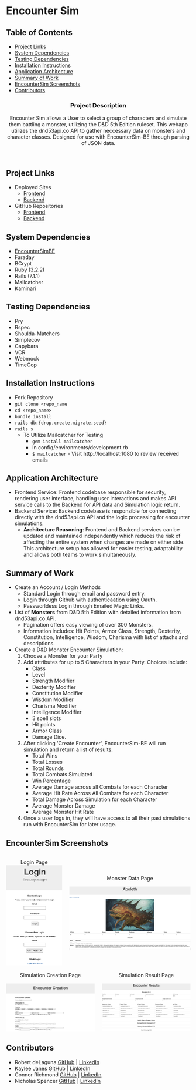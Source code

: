 # Encounter Sim

## Table of Contents
- [Project Links](#project-links)
- [System Dependencies](#system-dependencies)
- [Testing Dependencies](#testing-dependencies)
- [Installation Instructions](#installation-instructions)
- [Application Architecture](#application-architecture)
- [Summary of Work](#summary-of-work)
- [EncounterSim Screenshots](#encountersim-screenshots)
- [Contributors](#contributors)</br>

<h3 align="center">Project Description</h3>
<p align="center">
Encounter Sim allows a User to select a group of characters and simulate them battling a monster, utilizing the D&D 5th Edition ruleset. This webapp utilizes the dnd53api.co API to gather neccessary data on monsters and character classes.
Designed for use with EncounterSim-BE through parsing of JSON data.
</p></br>

## Project Links
- Deployed Sites
    - [Frontend](https://encountersim-fe-ea3ea78fa419.herokuapp.com/)
    - [Backend](https://encountersim-be-78e8d38428a7.herokuapp.com/)
- GitHub Repositories
    - [Frontend](https://github.com/EncounterSim/encounterSim-FE)
    - [Backend](https://github.com/EncounterSim/EncounterSim-BE)

## System Dependencies
- [EncounterSimBE](https://github.com/EncounterSim/encounterSim-FE)
- Faraday
- BCrypt
- Ruby (3.2.2) 
- Rails (7.1.1)
- Mailcatcher
- Kaminari

## Testing Dependencies
  - Pry
  - Rspec
  - Shoulda-Matchers
  - Simplecov
  - Capybara
  - VCR
  - Webmock
  - TimeCop

## Installation Instructions
 - Fork Repository
 - `git clone <repo_name`
 - `cd <repo_name>`
 - `bundle install`   
 - `rails db:{drop,create,migrate,seed}`
 - `rails s`
    - To Utilize Mailcatcher for Testing
        - `gem install mailcatcher`
        - In config/environments/development.rb
        - `$ mailcatcher` - Visit http://localhost:1080 to review received emails

## Application Architecture
- Frontend Service: Frontend codebase responsible for security, rendering user interface, handling user interactions and makes API service calls to the Backend for API data and Simulation logic return.
- Backend Service: Backend codebase is responsible for connecting directly with the dnd53api.co API and the logic processing for encounter simulations.
  - <strong>Architecture Reasoning</strong>: Frontend and Backend services can be updated and maintained independently which reduces the risk of affecting the entire system when changes are made on either side. This architecture setup has allowed for easier testing, adaptability and allows both teams to work simultaneously.

## Summary of Work
- Create an Account / Login Methods
  - Standard Login through email and password entry.
  - Login through Github with authenticaation using Oauth.
  - Passworldess Login through Emailed Magic Links.
- List of <strong>Monsters</strong> from D&D 5th Edition with detailed information from dnd53api.co API.
  - Pagination offers easy viewing of over 300 Monsters.
  - Information includes: Hit Points, Armor Class, Strength, Dexterity, Constitution, Intelligence, Wisdom, Charisma with list of attachs and descriptions.
- Create a D&D Monster Encounter Simulation:
  1. Choose a Monster for your Party
  2. Add attributes for up to 5 Characters in your Party. Choices include:
      - Class
      - Level
      - Strength Modifier
      - Dexterity Modifier
      - Constitution Modifier
      - Wisdom Modifier
      - Charisma Modifier
      - Intelligence Modifier
      - 3 spell slots
      - Hit points
      - Armor Class
      - Damage Dice.
  3. After clicking 'Create Encounter', EncounterSim-BE will run simulation and return a list of results:
      - Total Wins
      - Total Losses
      - Total Rounds
      - Total Combats Simulated
      - Win Percentage
      - Average Damage across all Combats for each Character
      - Average Hit Rate Across All Combats for each Character
      - Total Damage Across Simulation for each Character
      - Average Monster Damage
      - Average Monster Hit Rate
  4. Once a user logs in, they will have access to all their past simulations run with EncounterSim for later usage.

## EncounterSim Screenshots
<div style="display: flex; align-items: center;">
  <div style="margin-right: 20px;">
    <p><center>Login Page</center</p>
    <img src="https://raw.githubusercontent.com/EncounterSim/encounterSim-FE/63356698711b79d5321abd7d7fa8a3eb5d57c572/Screenshot%202023-11-07%20at%206.13.29%20PM.png" alt="Login Page" width="200" />
  </div>
  <div>
    <p><center>Monster Data Page</center></p>
    <img src="https://raw.githubusercontent.com/EncounterSim/encounterSim-FE/faa1d6ad27eea37a54edb4e3fed27b94383d4464/Screenshot%202023-11-07%20at%206.34.28%20PM.png" alt="Monster Data" width="600" />
  </div>
</div>

<div style="display: flex; align-items: center;">
  <div style="margin-right: 20px;">
    <p><center>Simulation Creation Page</center></p>
      <img src="https://raw.githubusercontent.com/EncounterSim/encounterSim-FE/main/Screen%20Shot%202023-11-07%20at%205.20.14%20PM.png" alt="Simulation Creation Page" width="400" />
  </div>
  <div>
    <p><center>Simulation Result Page</center></p>
    <img src="https://raw.githubusercontent.com/EncounterSim/encounterSim-FE/main/Screen%20Shot%202023-11-07%20at%205.41.38%20PM.png" alt="Simulation Result Page" width="400" />
  </div>
</div>


## Contributors
- Robert deLaguna [GitHub](https://github.com/rjdelaguna) | [LinkedIn](https://www.linkedin.com/in/robert-delaguna/)
- Kaylee Janes [GitHub](https://github.com/kbug819) | [LinkedIn](https://www.linkedin.com/in/kaylee-janes/)
- Connor Richmond [GitHub](https://github.com/ConnorRichmond) | [LinkedIn](https://www.linkedin.com/in/corichmond/)
- Nicholas Spencer [GitHub](https://github.com/deadbert) | [LinkedIn](https://www.linkedin.com/in/nicholas-spencer-fort-collins/)
